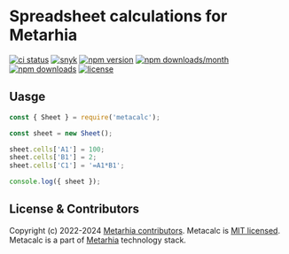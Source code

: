 # Spreadsheet calculations for Metarhia

[![ci status](https://github.com/metarhia/metacalc/workflows/Testing%20CI/badge.svg)](https://github.com/metarhia/metacalc/actions?query=workflow%3A%22Testing+CI%22+branch%3Amaster)
[![snyk](https://snyk.io/test/github/metarhia/metacalc/badge.svg)](https://snyk.io/test/github/metarhia/metacalc)
[![npm version](https://badge.fury.io/js/metacalc.svg)](https://badge.fury.io/js/metacalc)
[![npm downloads/month](https://img.shields.io/npm/dm/metacalc.svg)](https://www.npmjs.com/package/metacalc)
[![npm downloads](https://img.shields.io/npm/dt/metacalc.svg)](https://www.npmjs.com/package/metacalc)
[![license](https://img.shields.io/badge/license-MIT-blue.svg)](https://github.com/metarhia/metacalc/blob/master/LICENSE)

## Uasge

```js
const { Sheet } = require('metacalc');

const sheet = new Sheet();

sheet.cells['A1'] = 100;
sheet.cells['B1'] = 2;
sheet.cells['C1'] = '=A1*B1';

console.log({ sheet });
```

## License & Contributors

Copyright (c) 2022-2024 [Metarhia contributors](https://github.com/metarhia/metacalc/blob/master/AUTHORS).
Metacalc is [MIT licensed](./LICENSE).\
Metacalc is a part of [Metarhia](https://github.com/metarhia) technology stack.
